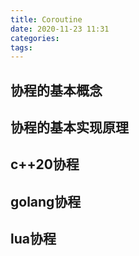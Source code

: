 ```yaml
---
title: Coroutine
date: 2020-11-23 11:31
categories: 
tags: 
---
```


## 协程的基本概念

## 协程的基本实现原理

## c++20协程

## golang协程

## lua协程

